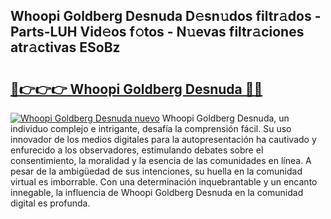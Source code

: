 ## Whoopi Goldberg Desnuda D𝚎sn𝚞dos filtr𝚊dos - Parts-LUH Vid𝚎os f𝚘tos - N𝚞evas filtr𝚊ciones atr𝚊ctivas ESoBz

# <h2><a href="http://mb06yr.tromn.icu/?c=Whoopi+Goldberg+Desnuda">🔗👉👉👉 Whoopi Goldberg Desnuda 🔗🔗</a></h2>

[![Whoopi Goldberg Desnuda nuevo](https://i.imgur.com/pEAQMta.gif)](http://mb06yr.tromn.icu/?c=Whoopi+Goldberg+Desnuda)
Whoopi Goldberg Desnuda, un individuo complejo e intrigante, desafía la comprensión fácil. Su uso innovador de los medios digitales para la autopresentación ha cautivado y enfurecido a los observadores, estimulando debates sobre el consentimiento, la moralidad y la esencia de las comunidades en línea. A pesar de la ambigüedad de sus intenciones, su huella en la comunidad virtual es imborrable. Con una determinación inquebrantable y un encanto innegable, la influencia de Whoopi Goldberg Desnuda en la comunidad digital es profunda.
